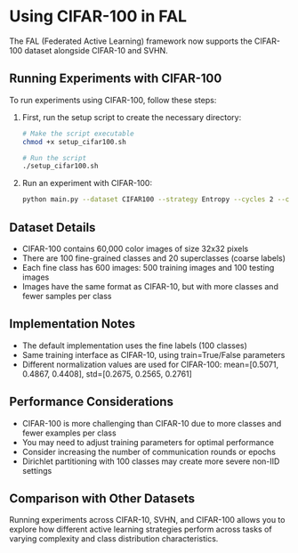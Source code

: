 # Using CIFAR-100 in FAL

The FAL (Federated Active Learning) framework now supports the CIFAR-100 dataset alongside CIFAR-10 and SVHN.

## Running Experiments with CIFAR-100

To run experiments using CIFAR-100, follow these steps:

1. First, run the setup script to create the necessary directory:
   ```bash
   # Make the script executable
   chmod +x setup_cifar100.sh
   
   # Run the script
   ./setup_cifar100.sh
   ```

2. Run an experiment with CIFAR-100:
   ```bash
   python main.py --dataset CIFAR100 --strategy Entropy --cycles 2 --clients 10
   ```

## Dataset Details

- CIFAR-100 contains 60,000 color images of size 32x32 pixels
- There are 100 fine-grained classes and 20 superclasses (coarse labels)
- Each fine class has 600 images: 500 training images and 100 testing images
- Images have the same format as CIFAR-10, but with more classes and fewer samples per class

## Implementation Notes

- The default implementation uses the fine labels (100 classes)
- Same training interface as CIFAR-10, using train=True/False parameters
- Different normalization values are used for CIFAR-100: mean=[0.5071, 0.4867, 0.4408], std=[0.2675, 0.2565, 0.2761]

## Performance Considerations

- CIFAR-100 is more challenging than CIFAR-10 due to more classes and fewer examples per class
- You may need to adjust training parameters for optimal performance
- Consider increasing the number of communication rounds or epochs
- Dirichlet partitioning with 100 classes may create more severe non-IID settings

## Comparison with Other Datasets

Running experiments across CIFAR-10, SVHN, and CIFAR-100 allows you to explore how different active learning strategies perform across tasks of varying complexity and class distribution characteristics.
